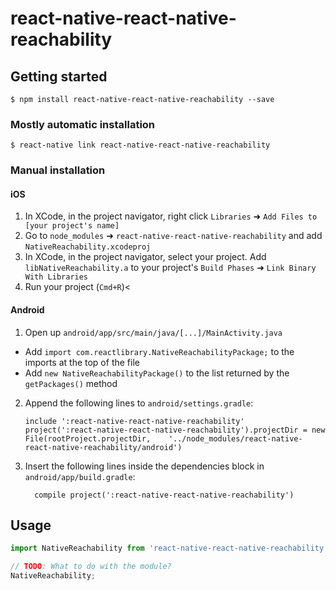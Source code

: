 
# react-native-react-native-reachability

## Getting started

`$ npm install react-native-react-native-reachability --save`

### Mostly automatic installation

`$ react-native link react-native-react-native-reachability`

### Manual installation


#### iOS

1. In XCode, in the project navigator, right click `Libraries` ➜ `Add Files to [your project's name]`
2. Go to `node_modules` ➜ `react-native-react-native-reachability` and add `NativeReachability.xcodeproj`
3. In XCode, in the project navigator, select your project. Add `libNativeReachability.a` to your project's `Build Phases` ➜ `Link Binary With Libraries`
4. Run your project (`Cmd+R`)<

#### Android

1. Open up `android/app/src/main/java/[...]/MainActivity.java`
  - Add `import com.reactlibrary.NativeReachabilityPackage;` to the imports at the top of the file
  - Add `new NativeReachabilityPackage()` to the list returned by the `getPackages()` method
2. Append the following lines to `android/settings.gradle`:
  	```
  	include ':react-native-react-native-reachability'
  	project(':react-native-react-native-reachability').projectDir = new File(rootProject.projectDir, 	'../node_modules/react-native-react-native-reachability/android')
  	```
3. Insert the following lines inside the dependencies block in `android/app/build.gradle`:
  	```
      compile project(':react-native-react-native-reachability')
  	```

## Usage
```javascript
import NativeReachability from 'react-native-react-native-reachability';

// TODO: What to do with the module?
NativeReachability;
```
  
